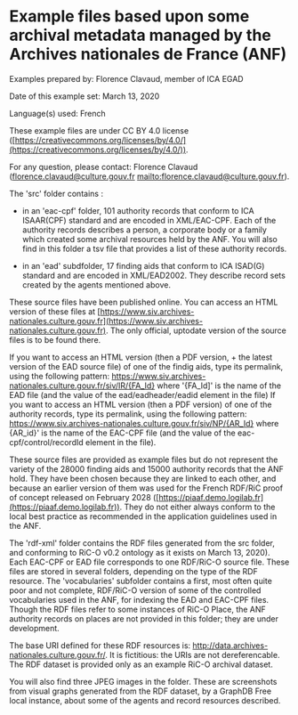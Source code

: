 # Example files based upon some archival metadata managed by the Archives nationales de France (ANF)

Examples prepared by: Florence Clavaud, member of ICA EGAD

Date of this example set: March 13, 2020

Language(s) used: French

These example files are under CC BY 4.0 license ([https://creativecommons.org/licenses/by/4.0/](https://creativecommons.org/licenses/by/4.0/)).

For any question, please contact: Florence Clavaud (florence.clavaud@culture.gouv.fr
[mailto:florence.clavaud@culture.gouv.fr](mailto:florence.clavaud@culture.gouv.fr)).

The 'src' folder contains :
- in an 'eac-cpf' folder, 101 authority records that conform to ICA ISAAR(CPF) standard and are encoded in XML/EAC-CPF. Each of the authority records describes a person, a corporate body or a family which created some archival resources held by the ANF. You will also find in this folder a tsv file that provides a list of these authority records.
 
- in an 'ead' subdfolder, 17 finding aids that conform to ICA ISAD(G) standard and are encoded in XML/EAD2002. They describe record sets created by the agents mentioned above.

These source files have been published online. You can access an HTML version of these files at 
[https://www.siv.archives-nationales.culture.gouv.fr](https://www.siv.archives-nationales.culture.gouv.fr). The only official, uptodate version of the source files is to be found there.

If you want to access an HTML version (then a PDF version, + the latest version of the EAD source file) of one of the findig aids, type its permalink, using the following pattern:
https://www.siv.archives-nationales.culture.gouv.fr/siv/IR/{FA_Id}
where '{FA_Id]' is the name of the EAD file (and the value of the ead/eadheader/eadid element in the file)
If you want to access an HTML version (then a PDF version) of one of the authority records, type its permalink, using the following pattern:
https://www.siv.archives-nationales.culture.gouv.fr/siv/NP/{AR_Id}
where {AR_id}' is the name of the EAC-CPF file (and the value of the eac-cpf/control/recordId element in the file).

These source files are provided as example files but do not represent the variety of the 28000 finding aids and 15000 authority records that the ANF hold. They have been chosen because they are linked to each other, and because an earlier version of them was used for the French RDF/RiC proof of concept released on February 2028 ([https://piaaf.demo.logilab.fr](https://piaaf.demo.logilab.fr)). They do not either always conform to the local best practice as recommended in the application guidelines used in the ANF.

The 'rdf-xml' folder contains the RDF files generated from the src folder, and conforming to RiC-O v0.2 ontology as it exists on March 13, 2020). Each EAC-CPF or EAD file corresponds to one RDF/RiC-O source file. These files are stored in several folders, depending on the type of the RDF resource.
The 'vocabularies' subfolder contains a first, most often quite poor and not complete, RDF/RiC-O version of some of the controlled vocabularies used in the ANF, for indexing the EAD and EAC-CPF files. Though the RDF files refer to some instances of RiC-O Place, the ANF authority records on places are not provided in this folder; they are under development.

The base URI defined for these RDF resources is: http://data.archives-nationales.culture.gouv.fr/. It is fictitious: the URIs are not dereferencable. The RDF dataset is provided only as an example RiC-O archival dataset.

You will also find three JPEG images in the folder. These are screenshots from visual graphs generated from the RDF dataset, by a GraphDB Free local instance, about some of the agents and record resources described.


